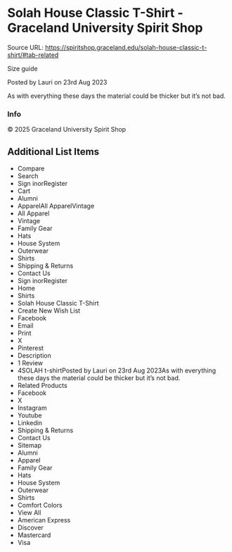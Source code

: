 # Solah House Classic T-Shirt - Graceland University Spirit Shop

Source URL: https://spiritshop.graceland.edu/solah-house-classic-t-shirt/#tab-related

Size guide

Posted by Lauri on 23rd Aug 2023

As with everything these days the material could be thicker  but it’s not bad.

### Info

© 2025 Graceland University Spirit Shop


## Additional List Items

- Compare
- Search
- Sign inorRegister
- Cart
- Alumni
- ApparelAll ApparelVintage
- All Apparel
- Vintage
- Family Gear
- Hats
- House System
- Outerwear
- Shirts
- Shipping & Returns
- Contact Us
- Sign inorRegister
- Home
- Shirts
- Solah House Classic T-Shirt
- Create New Wish List
- Facebook
- Email
- Print
- X
- Pinterest
- Description
- 1 Review
- 4SOLAH t-shirtPosted by Lauri on 23rd Aug 2023As with everything these days the material could be thicker  but it’s not bad.
- Related Products
- Facebook
- X
- Instagram
- Youtube
- Linkedin
- Shipping & Returns
- Contact Us
- Sitemap
- Alumni
- Apparel
- Family Gear
- Hats
- House System
- Outerwear
- Shirts
- Comfort Colors
- View All
- American Express
- Discover
- Mastercard
- Visa
